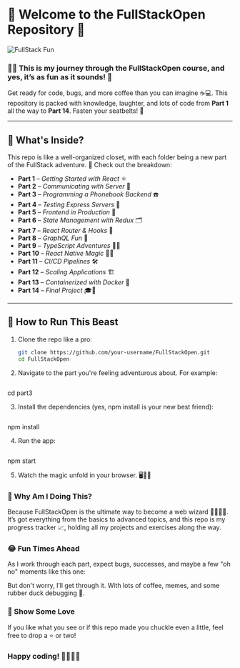 # 🚀 Welcome to the **FullStackOpen** Repository 🎉

![FullStack Fun](https://media.giphy.com/media/3o7abB06u9bNzA8lu8/giphy.gif)

### 🧑‍💻 This is my journey through the **FullStackOpen** course, and yes, it’s as fun as it sounds! 💪
Get ready for code, bugs, and more coffee than you can imagine ☕💻. This repository is packed with knowledge, laughter, and lots of code from **Part 1** all the way to **Part 14**. Fasten your seatbelts! 🎢

---

## 📂 What's Inside?

This repo is like a well-organized closet, with each folder being a new part of the FullStack adventure. 🧳 Check out the breakdown:

- **Part 1** – *Getting Started with React* ⚛️
- **Part 2** – *Communicating with Server* 📡
- **Part 3** – *Programming a Phonebook Backend* ☎️
- **Part 4** – *Testing Express Servers* 🧪
- **Part 5** – *Frontend in Production* 🚢
- **Part 6** – *State Management with Redux* 🗂️
- **Part 7** – *React Router & Hooks* 🧭
- **Part 8** – *GraphQL Fun* 🔮
- **Part 9** – *TypeScript Adventures* 🧙‍♂️
- **Part 10** – *React Native Magic* 📱✨
- **Part 11** – *CI/CD Pipelines* 🛠️
- **Part 12** – *Scaling Applications* 🏗️
- **Part 13** – *Containerized with Docker* 🐳
- **Part 14** – *Final Project* 🎓🎉

---

## 🚀 How to Run This Beast

1. Clone the repo like a pro:
   ```bash
   git clone https://github.com/your-username/FullStackOpen.git
   cd FullStackOpen

2. Navigate to the part you're feeling adventurous about. For example:
    ```bash
cd part3

3. Install the dependencies (yes, npm install is your new best friend):
    ```bash
npm install

4. Run the app:
    ```bash
npm start

5. Watch the magic unfold in your browser. 🖥️🎩✨

### 🤔 Why Am I Doing This?
Because FullStackOpen is the ultimate way to become a web wizard 🧙‍♀️🧙‍♂️. It’s got everything from the basics to advanced topics, and this repo is my progress tracker 📈, holding all my projects and exercises along the way.

### 😂 Fun Times Ahead
As I work through each part, expect bugs, successes, and maybe a few "oh no" moments like this one:


But don't worry, I’ll get through it. With lots of coffee, memes, and some rubber duck debugging 🦆.

### 📸 Show Some Love
If you like what you see or if this repo made you chuckle even a little, feel free to drop a ⭐️ or two!


### Happy coding! 👨‍💻👩‍💻
